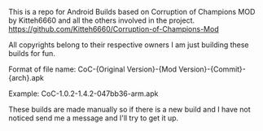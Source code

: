 This is a repo for Android Builds based on Corruption of Champions MOD by Kitteh6660 and all the others involved in the project.
https://github.com/Kitteh6660/Corruption-of-Champions-Mod

All copyrights belong to their respective owners I am just building these builds for fun.

Format of file name: CoC-{Original Version}-{Mod Version}-{Commit}-{arch}.apk

Example: CoC-1.0.2-1.4.2-047bb36-arm.apk

These builds are made manually so if there is a new build and I have not noticed send me a message and I'll try to get it up.
